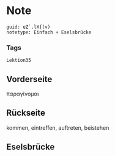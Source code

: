 # Note
```
guid: eZ`.lX{(v)
notetype: Einfach + Eselsbrücke
```

### Tags
```
Lektion35
```

## Vorderseite
παραγίνομαι

## Rückseite
kommen, eintreffen, auftreten, beistehen

## Eselsbrücke

